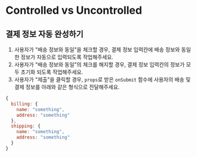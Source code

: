 # Controlled vs Uncontrolled

## 결제 정보 자동 완성하기

1. 사용자가 "배송 정보와 동일"을 체크할 경우, 결제 정보 입력칸에 배송 정보와 동일한 정보가 자동으로 입력되도록 작업해주세요.
2. 사용자가 "배송 정보와 동일"의 체크를 해지할 경우, 결제 정보 입력칸의 정보가 모두 초기화 되도록 작업해주세요.
3. 사용자가 "제출"을 클릭할 경우, `props`로 받은 `onSubmit` 함수에 사용자의 배송 및 결제 정보를 아래와 같은 형식으로 전달해주세요.

```js
{
  billing: {
    name: "something",
    address: "something"
  },
  shipping: {
    name: "something",
    address: "something"
  }
}
```
